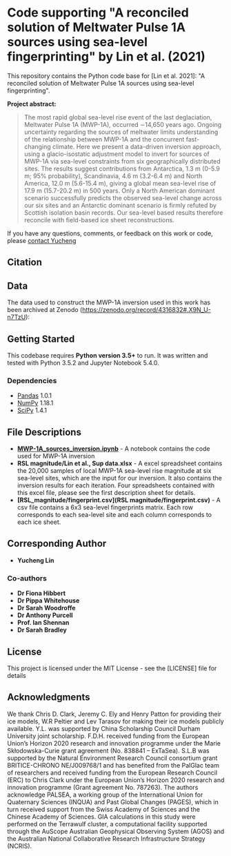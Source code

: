 # Code supporting "A reconciled solution of Meltwater Pulse 1A sources using sea-level fingerprinting" by Lin et al. (2021)

This repository contains the Python code base for [Lin et al. 2021]:  "A reconciled solution of Meltwater Pulse 1A sources using sea-level fingerprinting".

**Project abstract:**

> The most rapid global sea-level rise event of the last deglaciation, Meltwater Pulse 1A (MWP-1A), occurred ∼14,650 years ago. Ongoing uncertainty regarding the sources of meltwater limits understanding of the relationship between MWP-1A and the concurrent fast-changing climate. Here we present a data-driven inversion approach, using a glacio-isostatic adjustment model to invert for sources of MWP-1A via sea-level constraints from six geographically distributed sites. The results suggest contributions from Antarctica, 1.3 m (0-5.9 m; 95% probability), Scandinavia, 4.6 m (3.2-6.4 m) and North America, 12.0 m (5.6-15.4 m), giving a global mean sea-level rise of 17.9 m (15.7-20.2 m) in 500 years. Only a North American dominant scenario successfully predicts the observed sea-level change across our six sites and an Antarctic dominant scenario is firmly refuted by Scottish isolation basin records. Our sea-level based results therefore reconcile with field-based ice sheet reconstructions.

If you have any questions, comments, or feedback on this work or code, please [contact Yucheng](mailto:yucheng.lin@durham.ac.uk)

## Citation



## Data

The data used to construct the MWP-1A inversion used in this work has been archived at Zenodo (https://zenodo.org/record/4316832#.X9N_U-n7TzU):


## Getting Started

This codebase requires **Python version 3.5+** to run. It was written and tested with Python 3.5.2 and Jupyter Notebook 5.4.0.

### Dependencies

* [Pandas](https://pandas.pydata.org/) 1.0.1
* [NumPy](https://numpy.org/) 1.18.1
* [SciPy](https://www.scipy.org/) 1.4.1

## File Descriptions
* **[MWP-1A_sources_inversion.ipynb](./MWP-1A_sources_inversion.ipynb)** - A notebook contains the code used for MWP-1A inversion
* **RSL magnitude/Lin et al., Sup data.xlsx** - A excel spreadsheet contains the 20,000 samples of local MWP-1A sea-level rise magnitude at six sea-level sites, which are the input for our inversion. It also contains the inversion results for each iteration. Four spreadsheets contained with this excel file, please see the first description sheet for details.
* **[RSL_magnitude/fingerprint.csv](RSL magnitude/fingerprint.csv)** - A csv file contains a 6x3 sea-level fingerprints matrix. Each row corresponds to each sea-level site and each column corresponds to each ice sheet.  


## Corresponding Author

* **Yucheng Lin**

### Co-authors
* **Dr Fiona Hibbert**
* **Dr Pippa Whitehouse**
* **Dr Sarah Woodroffe**
* **Dr Anthony Purcell**
* **Prof. Ian Shennan**
* **Dr Sarah Bradley**

## License

This project is licensed under the MIT License - see the [LICENSE] file for details

## Acknowledgments

We thank Chris D. Clark, Jeremy C. Ely and Henry Patton for providing their ice models, W.R Peltier and Lev Tarasov for making their ice models publicly available. Y.L. was supported by China Scholarship Council Durham University joint scholarship. F.D.H. received funding from the European Union’s Horizon 2020 research and innovation programme under the Marie Skłodowska-Curie grant agreement (No. 838841 – ExTaSea). S.L.B was supported by the Natural Environment Research Council consortium grant BRITICE-CHRONO NE/J009768/1 and has benefited from the PalGlac team of researchers and received funding from the European Research Council (ERC) to Chris Clark under the European Union’s Horizon 2020 research and innovation programme (Grant agreement No. 787263). The authors acknowledge PALSEA, a working group of the International Union for Quaternary Sciences (INQUA) and Past Global Changes (PAGES), which in turn received support from the Swiss Academy of Sciences and the Chinese Academy of Sciences. GIA calculations in this study were performed on the Terrawulf cluster, a computational facility supported through the AuScope Australian Geophysical Observing System (AGOS) and the Australian National Collaborative Research Infrastructure Strategy (NCRIS).
